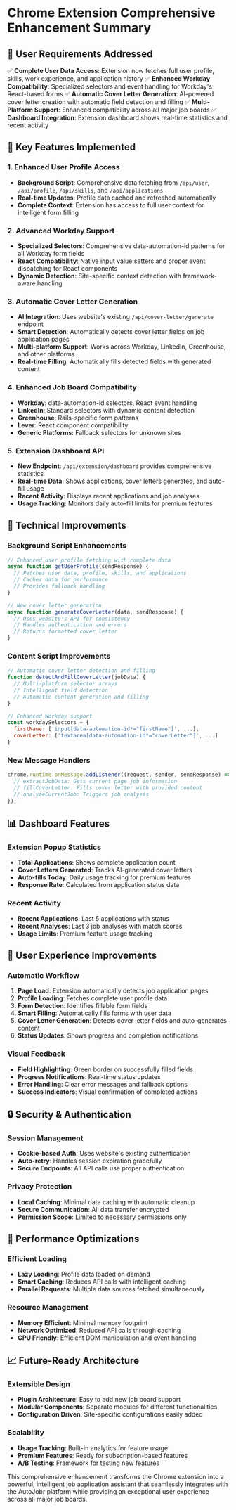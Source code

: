 # Chrome Extension Comprehensive Enhancement Summary

## 🎯 User Requirements Addressed

✅ **Complete User Data Access**: Extension now fetches full user profile, skills, work experience, and application history
✅ **Enhanced Workday Compatibility**: Specialized selectors and event handling for Workday's React-based forms
✅ **Automatic Cover Letter Generation**: AI-powered cover letter creation with automatic field detection and filling
✅ **Multi-Platform Support**: Enhanced compatibility across all major job boards
✅ **Dashboard Integration**: Extension dashboard shows real-time statistics and recent activity

## 🚀 Key Features Implemented

### 1. Enhanced User Profile Access
- **Background Script**: Comprehensive data fetching from `/api/user`, `/api/profile`, `/api/skills`, and `/api/applications`
- **Real-time Updates**: Profile data cached and refreshed automatically
- **Complete Context**: Extension has access to full user context for intelligent form filling

### 2. Advanced Workday Support
- **Specialized Selectors**: Comprehensive data-automation-id patterns for all Workday form fields
- **React Compatibility**: Native input value setters and proper event dispatching for React components
- **Dynamic Detection**: Site-specific context detection with framework-aware handling

### 3. Automatic Cover Letter Generation
- **AI Integration**: Uses website's existing `/api/cover-letter/generate` endpoint
- **Smart Detection**: Automatically detects cover letter fields on job application pages
- **Multi-platform Support**: Works across Workday, LinkedIn, Greenhouse, and other platforms
- **Real-time Filling**: Automatically fills detected fields with generated content

### 4. Enhanced Job Board Compatibility
- **Workday**: data-automation-id selectors, React event handling
- **LinkedIn**: Standard selectors with dynamic content detection
- **Greenhouse**: Rails-specific form patterns
- **Lever**: React component compatibility
- **Generic Platforms**: Fallback selectors for unknown sites

### 5. Extension Dashboard API
- **New Endpoint**: `/api/extension/dashboard` provides comprehensive statistics
- **Real-time Data**: Shows applications, cover letters generated, and auto-fill usage
- **Recent Activity**: Displays recent applications and job analyses
- **Usage Tracking**: Monitors daily auto-fill limits for premium features

## 🔧 Technical Improvements

### Background Script Enhancements
```javascript
// Enhanced user profile fetching with complete data
async function getUserProfile(sendResponse) {
  // Fetches user data, profile, skills, and applications
  // Caches data for performance
  // Provides fallback handling
}

// New cover letter generation
async function generateCoverLetter(data, sendResponse) {
  // Uses website's API for consistency
  // Handles authentication and errors
  // Returns formatted cover letter
}
```

### Content Script Improvements
```javascript
// Automatic cover letter detection and filling
function detectAndFillCoverLetter(jobData) {
  // Multi-platform selector arrays
  // Intelligent field detection
  // Automatic content generation and filling
}

// Enhanced Workday support
const workdaySelectors = {
  firstName: ['input[data-automation-id*="firstName"]', ...],
  coverLetter: ['textarea[data-automation-id*="coverLetter"]', ...]
}
```

### New Message Handlers
```javascript
chrome.runtime.onMessage.addListener((request, sender, sendResponse) => {
  // extractJobData: Gets current page job information
  // fillCoverLetter: Fills cover letter with provided content
  // analyzeCurrentJob: Triggers job analysis
});
```

## 📊 Dashboard Features

### Extension Popup Statistics
- **Total Applications**: Shows complete application count
- **Cover Letters Generated**: Tracks AI-generated cover letters
- **Auto-fills Today**: Daily usage tracking for premium features
- **Response Rate**: Calculated from application status data

### Recent Activity
- **Recent Applications**: Last 5 applications with status
- **Recent Analyses**: Last 3 job analyses with match scores
- **Usage Limits**: Premium feature usage tracking

## 🎨 User Experience Improvements

### Automatic Workflow
1. **Page Load**: Extension automatically detects job application pages
2. **Profile Loading**: Fetches complete user profile data
3. **Form Detection**: Identifies fillable form fields
4. **Smart Filling**: Automatically fills forms with user data
5. **Cover Letter Generation**: Detects cover letter fields and auto-generates content
6. **Status Updates**: Shows progress and completion notifications

### Visual Feedback
- **Field Highlighting**: Green border on successfully filled fields
- **Progress Notifications**: Real-time status updates
- **Error Handling**: Clear error messages and fallback options
- **Success Indicators**: Visual confirmation of completed actions

## 🔒 Security & Authentication

### Session Management
- **Cookie-based Auth**: Uses website's existing authentication
- **Auto-retry**: Handles session expiration gracefully
- **Secure Endpoints**: All API calls use proper authentication

### Privacy Protection
- **Local Caching**: Minimal data caching with automatic cleanup
- **Secure Communication**: All data transfer encrypted
- **Permission Scope**: Limited to necessary permissions only

## 🚀 Performance Optimizations

### Efficient Loading
- **Lazy Loading**: Profile data loaded on demand
- **Smart Caching**: Reduces API calls with intelligent caching
- **Parallel Requests**: Multiple data sources fetched simultaneously

### Resource Management
- **Memory Efficient**: Minimal memory footprint
- **Network Optimized**: Reduced API calls through caching
- **CPU Friendly**: Efficient DOM manipulation and event handling

## 📈 Future-Ready Architecture

### Extensible Design
- **Plugin Architecture**: Easy to add new job board support
- **Modular Components**: Separate modules for different functionalities
- **Configuration Driven**: Site-specific configurations easily added

### Scalability
- **Usage Tracking**: Built-in analytics for feature usage
- **Premium Features**: Ready for subscription-based features
- **A/B Testing**: Framework for testing new features

This comprehensive enhancement transforms the Chrome extension into a powerful, intelligent job application assistant that seamlessly integrates with the AutoJobr platform while providing an exceptional user experience across all major job boards.